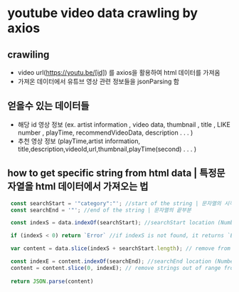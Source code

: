 # youtube video data crawling by axios
## crawiling
- video url(https://youtu.be/[id]) 를 axios을 활용하여 html 데이터를 가져옴
- 가져온 데이터에서 유튜브 영상 관련 정보들을 jsonParsing 함
## 얻을수 있는 데이터들
- 해당 id 영상 정보 (ex. artist information , video data, thumbnail , title , LIKE number , playTime, recommendVideoData, description . . . )
- 추천 영상 정보 (playTime,artist information, title,description,videoId,url,thumbnail,playTime(second) . . . )

## how to get specific string from html data | 특정문자열을 html 데이터에서 가져오는 법

```javascript
 const searchStart = '"category":"'; //start of the string | 문자열의 시작부분
 const searchEnd = '"'; //end of the string | 문자열의 끝부분

 const indexS = data.indexOf(searchStart); //searchStart location (Number) | searchStart 의 위치 (Number)

 if (indexS < 0) return `Error` //if indexS is not found, it returns `Error` | searchStart 의 위치를 찾지 못한다면 `Error` 리턴 

 var content = data.slice(indexS + searchStart.length); // remove from data to indexS | data를 indexS 만큼 제거

 const indexE = content.indexOf(searchEnd); //searchEnd location (Number) | searchEnd 위치 (Number)
 content = content.slice(0, indexE); // remove strings out of range from 0 to indexE in content | content에서 0번째와 indexE번째까지 문자열 이외에 것을 제거함
 
 return JSON.parse(content)
```
